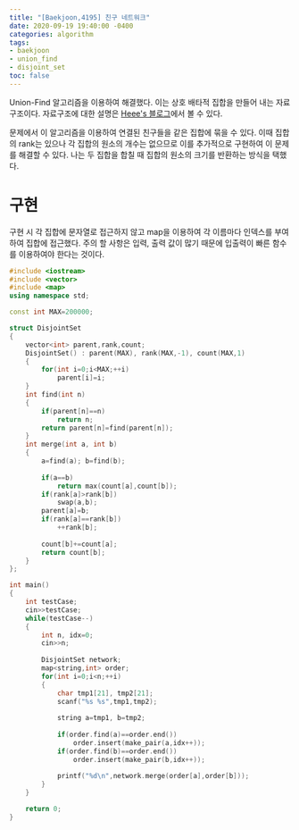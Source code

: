 ```yaml
---
title: "[Baekjoon,4195] 친구 네트워크"
date: 2020-09-19 19:40:00 -0400
categories: algorithm 
tags:
- baekjoon 
- union_find
- disjoint_set
toc: false
---
```

Union-Find 알고리즘을 이용하여 해결했다. 이는 상호 배타적 집합을 만들어 내는 자료구조이다. 
자료구조에 대한 설명은 [Heee's 블로그](https://gmlwjd9405.github.io/2018/08/31/algorithm-union-find.html)에서 볼 수 있다. 

문제에서 이 알고리즘을 이용하여 연결된 친구들을 같은 집합에 묶을 수 있다. 
이때 집합의 rank는 있으나 각 집합의 원소의 개수는 없으므로 이를 추가적으로 구현하여 이 문제를 해결할 수 있다. 
나는 두 집합을 합칠 때 집합의 원소의 크기를 반환하는 방식을 택했다. 

# 구현 
구현 시 각 집합에 문자열로 접근하지 않고 map을 이용하여 각 이름마다 인덱스를 부여하여 집합에 접근했다. 
주의 할 사항은 입력, 출력 값이 많기 때문에 입출력이 빠른 함수를 이용하여야 한다는 것이다. 
```cpp
#include <iostream>
#include <vector>
#include <map>
using namespace std;

const int MAX=200000;

struct DisjointSet
{
    vector<int> parent,rank,count;
    DisjointSet() : parent(MAX), rank(MAX,-1), count(MAX,1) 
    { 
        for(int i=0;i<MAX;++i)
            parent[i]=i;
    }
    int find(int n)
    {
        if(parent[n]==n)
            return n;
        return parent[n]=find(parent[n]);
    }
    int merge(int a, int b)
    {
        a=find(a); b=find(b);
        
        if(a==b)
            return max(count[a],count[b]);
        if(rank[a]>rank[b])
            swap(a,b);
        parent[a]=b;
        if(rank[a]==rank[b])
            ++rank[b];
        
        count[b]+=count[a];
        return count[b];
    }
};

int main()
{
    int testCase;
    cin>>testCase;
    while(testCase--)
    {
        int n, idx=0;
        cin>>n;
        
        DisjointSet network;
        map<string,int> order;
        for(int i=0;i<n;++i)
        {
            char tmp1[21], tmp2[21];
            scanf("%s %s",tmp1,tmp2);
            
            string a=tmp1, b=tmp2;
            
            if(order.find(a)==order.end())
                order.insert(make_pair(a,idx++));
            if(order.find(b)==order.end())
                order.insert(make_pair(b,idx++));
            
            printf("%d\n",network.merge(order[a],order[b]));
        }
    }

    return 0;
}
```
